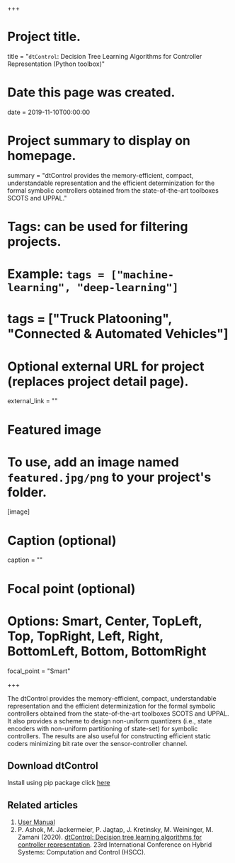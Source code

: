 +++
# Project title.
title = "`dtControl`: Decision Tree Learning Algorithms for Controller Representation (Python toolbox)"

# Date this page was created.
date = 2019-11-10T00:00:00

# Project summary to display on homepage.
summary = "dtControl provides the memory-efficient, compact, understandable representation and the efficient determinization for the formal symbolic controllers obtained from the state-of-the-art toolboxes SCOTS and UPPAL."

# Tags: can be used for filtering projects.
# Example: `tags = ["machine-learning", "deep-learning"]`
# tags = ["Truck Platooning", "Connected & Automated Vehicles"]

# Optional external URL for project (replaces project detail page).
external_link = ""

# Featured image
# To use, add an image named `featured.jpg/png` to your project's folder. 
[image]
  # Caption (optional)
  caption = ""

  # Focal point (optional)
  # Options: Smart, Center, TopLeft, Top, TopRight, Left, Right, BottomLeft, Bottom, BottomRight
  focal_point = "Smart"

+++

The dtControl provides the memory-efficient, compact, understandable representation and the efficient determinization for the formal symbolic controllers obtained from the state-of-the-art toolboxes SCOTS and UPPAL. It also provides a scheme to design non-uniform quantizers (i.e., state encoders with non-uniform partitioning of state-set) for symbolic controllers. The results are also useful for constructing efficient static coders minimizing bit rate over the sensor-controller channel.

## Download dtControl
Install using pip package click [here](https://pypi.org/project/dtcontrol/#description)

## Related articles
1. [User Manual](https://dtcontrol.readthedocs.io/en/latest/) 
2. P. Ashok, M. Jackermeier, P. Jagtap, J. Kretinsky, M. Weininger, M. Zamani (2020). [dtControl: Decision tree learning algorithms for controller representation](https://arxiv.org/pdf/2002.04991.pdf). 23rd International Conference on Hybrid Systems: Computation and Control (HSCC).
